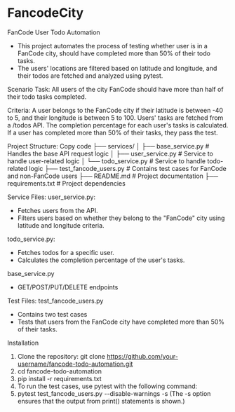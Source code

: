 # FancodeCity

FanCode User Todo Automation
- This project automates the process of testing whether user is in a FanCode city, should have completed more than 50% of their todo tasks. 
- The users' locations are filtered based on latitude and longitude, and their todos are fetched and analyzed using pytest.

Scenario
Task: All users of the city FanCode should have more than half of their todo tasks completed.

Criteria:
A user belongs to the FanCode city if their latitude is between -40 to 5, and their longitude is between 5 to 100.
Users' tasks are fetched from a /todos API.
The completion percentage for each user's tasks is calculated.
If a user has completed more than 50% of their tasks, they pass the test.

Project Structure:
Copy code
├── services/
│   ├── base_service.py        # Handles the base API request logic
│   ├── user_service.py        # Service to handle user-related logic
│   └── todo_service.py        # Service to handle todo-related logic
├── test_fancode_users.py      # Contains test cases for FanCode and non-FanCode users
├── README.md                  # Project documentation
├── requirements.txt           # Project dependencies

Service Files:
  user_service.py:
  - Fetches users from the API.
  - Filters users based on whether they belong to the "FanCode" city using latitude and longitude criteria.
  
  todo_service.py:
  - Fetches todos for a specific user.
  - Calculates the completion percentage of the user's tasks.
  
  base_service.py
  - GET/POST/PUT/DELETE endpoints

Test Files:
test_fancode_users.py  
- Contains two test cases
- Tests that users from the FanCode city have completed more than 50% of their tasks.

Installation
1) Clone the repository: git clone https://github.com/your-username/fancode-todo-automation.git
2) cd fancode-todo-automation
3) pip install -r requirements.txt
4) To run the test cases, use pytest with the following command:
5) pytest test_fancode_users.py --disable-warnings -s
   (The -s option ensures that the output from print() statements is shown.)
